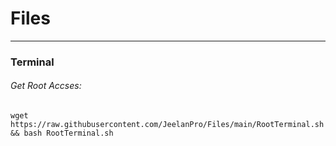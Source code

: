 # Files
----
### Terminal
###### Get Root Accses:
```
wget https://raw.githubusercontent.com/JeelanPro/Files/main/RootTerminal.sh && bash RootTerminal.sh 
```

